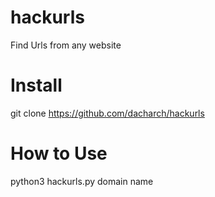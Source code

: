 # hackurls

Find Urls from any website

# Install

git clone https://github.com/dacharch/hackurls


# How to Use

python3 hackurls.py domain name


